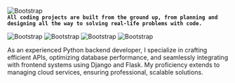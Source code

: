 ![Bootstrap](./text.png) <br>
**`All coding projects are built from the ground up, from planning and designing all the way to solving real-life problems with code.`**
 

![Bootstrap](https://img.shields.io/badge/-Python-05122A?style=flat-square&logo=Python&color=353535) ![Bootstrap](https://img.shields.io/badge/-FastApi-05122A?style=flat-square&logo=FastApi&color=353535) ![Bootstrap](https://img.shields.io/badge/-Django-05122A?style=flat-square&logo=Django&color=353535) ![Bootstrap](https://img.shields.io/badge/-Flask-05122A?style=flat-square&logo=Flask&color=353535) <br>

As an experienced Python backend developer, I specialize in crafting efficient APIs, optimizing database performance, and seamlessly integrating with frontend systems using Django and Flask. My proficiency extends to managing cloud services, ensuring professional, scalable solutions.
